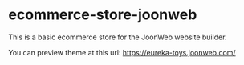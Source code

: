 # ecommerce-store-joonweb
This is a basic ecommerce store for the JoonWeb website builder.

You can preview theme at this url: https://eureka-toys.joonweb.com/
